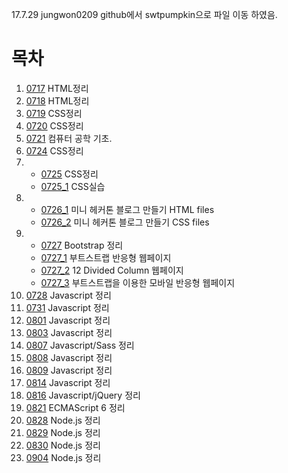 17.7.29 jungwon0209 github에서 swtpumpkin으로 파일 이동 하였음.
# 목차
1. [0717](./README/0717.md) HTML정리  
2. [0718](./README/0718.md) HTML정리  
3. [0719](./README/0719.md) CSS정리  
4. [0720](./README/0720.md) CSS정리    
5. [0721](./README/0721.md) 컴퓨터 공학 기초.  
6. [0724](./README/0724.md) CSS정리  
7. - [0725](./README/0725.md) CSS정리
   - [0725_1](./README/Blog1/nudgeBlog.html) CSS실습 
8. - [0726_1](./README/Blog/Blog.html) 미니 헤커톤 블로그 만들기 HTML files  
   -  [0726_2](./README/Blog/style.css) 미니 헤커톤 블로그 만들기 CSS files  
9. - [0727](./README/0727.md) Bootstrap 정리
   - [0727_1](./README/BootstrapGrid/BootstrapGrid.html) 부트스트랩 반응형 웹페이지
   - [0727_2](./README/BootstrapGrid/Gridbasic.html) 12 Divided Column 웹페이지
   - [0727_3](./README/BootstrapGrid/BootstrapUse.html) 부트스트랩을 이용한 모바일 반응형 웹페이지
10. [0728](./README/0728.md) Javascript 정리
11. [0731](./README/0731.md) Javascript 정리
12. [0801](./README/0801.md) Javascript 정리
13. [0803](./README/0803.md) Javascript 정리
14. [0807](./README/0807.md) Javascript/Sass 정리
15. [0808](./README/0808.md) Javascript 정리
16. [0809](./README/0809.md) Javascript 정리
17. [0814](./README/0814.md) Javascript 정리
18. [0816](./README/0816.md) Javascript/jQuery 정리
19. [0821](./README/0821.md) ECMAScript 6 정리
20. [0828](./README/0828.md) Node.js 정리
21. [0829](./README/0829.md) Node.js 정리
22. [0830](./README/0830.md) Node.js 정리
23. [0904](./README/0904.md) Node.js 정리